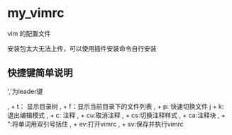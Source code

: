 # my_vimrc
vim 的配置文件

安装包太大无法上传，可以使用插件安装命令自行安装

## 快捷键简单说明

','为leader键

, + t： 显示目录树
, + f：显示当前目录下的文件列表
, + p: 快速切换文件
j + k: 退出编辑模式
, + c: 注释
, + cu:取消注释
, + cs:切换注释样式
, + ca:注释块
, + ":将单词用双引号括住
, + ev:打开vimrc
, + sv:保存并执行vimrc
